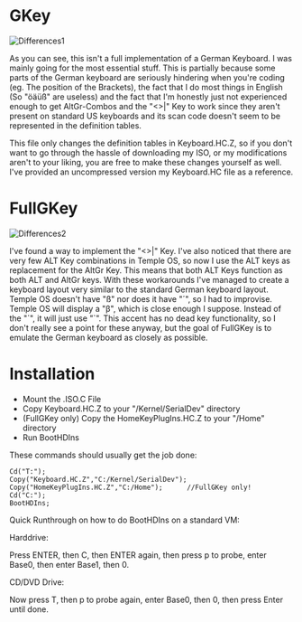 # GKey

![Differences1](https://github.com/Rion96/GKey/blob/master/TOSKeyDev2.png)

As you can see, this isn't a full implementation of a German Keyboard. I was mainly going for the most essential stuff. This is partially because some parts of the German keyboard are seriously hindering when you're coding (eg. The position of the Brackets), the fact that I do most things in English (So "öäüß" are useless) and the fact that I'm honestly just not experienced enough to get AltGr-Combos and the "<>|" Key to work since they aren't present on standard US keyboards and its scan code doesn't seem to be represented in the definition tables.

This file only changes the definition tables in Keyboard.HC.Z, so if you don't want to go through the hassle of downloading my ISO, or my modifications aren't to your liking, you are free to make these changes yourself as well. I've provided an uncompressed version my Keyboard.HC file as a reference.

# FullGKey

![Differences2](https://github.com/Rion96/GKey/blob/master/TOSKeyDevFull.png)

I've found a way to implement the "<>|" Key.
I've also noticed that there are very few ALT Key combinations in Temple OS, so now I use the ALT keys as replacement for the
AltGr Key. This means that both ALT Keys function as both ALT and AltGr keys.
With these workarounds I've managed to create a keyboard layout very similar to the standard German keyboard layout.
Temple OS doesn't have "ß" nor does it have "´", so I had to improvise. Temple OS will display a "β", which is close enough I suppose. Instead of the "´", it will just use "\`". This accent has no dead key functionality, so I don't really see a point for these anyway, but the goal of FullGKey is to emulate the German keyboard as closely as possible.

# Installation
- Mount the .ISO.C File
- Copy Keyboard.HC.Z to your "/Kernel/SerialDev" directory
- (FullGKey only) Copy the HomeKeyPlugIns.HC.Z to your "/Home" directory
- Run BootHDIns

These commands should usually get the job done:

    Cd("T:");
    Copy("Keyboard.HC.Z","C:/Kernel/SerialDev");
    Copy("HomeKeyPlugIns.HC.Z","C:/Home");      //FullGKey only!
    Cd("C:");
    BootHDIns;

Quick Runthrough on how to do BootHDIns on a standard VM:

Harddrive:

Press ENTER, then C, then ENTER again, then press p to probe, enter Base0, then enter Base1, then 0.

CD/DVD Drive:

Now press T, then p to probe again, enter Base0, then 0, then press Enter until done.
